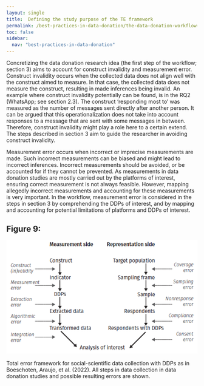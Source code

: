 ```yaml
---
layout: single
title:  Defining the study purpose of the TE framework 
permalink: /best-practices-in-data-donation/the-data-donation-workflow-in-light-of-the-TE-framework/defining-the-study-purpose-and-the-TE-framework
toc: false
sidebar:
  nav: "best-practices-in-data-donation"
---
```


Concretizing the data donation research idea (the first step of the workflow; section 3) aims to account for construct invalidity and measurement error. Construct invalidity occurs when the collected data does not align well with the construct aimed to measure. In that case, the collected data does not measure the construct, resulting in made inferences being invalid. An example where construct invalidity potentially can be found, is in the RQ2 (WhatsApp; see section 2.3). The construct ‘responding most to’ was measured as the number of messages sent directly after another person. It can be argued that this operationalization does not take into account responses to a message that are sent with some messages in between. Therefore, construct invalidity might play a role here to a certain extend. The steps described in section 3 aim to guide the researcher in avoiding construct invalidity.

Measurement error occurs when incorrect or imprecise measurements are made. Such incorrect measurements can be biased and might lead to incorrect inferences. Incorrect measurements should be avoided, or be accounted for if they cannot be prevented. As measurements in data donation studies are mostly carried out by the platforms of interest, ensuring correct measurement is not always feasible. However, mapping allegedly incorrect measurements and accounting for these measurements is very important. In the workflow, measurement error is considered in the steps in section 3 by comprehending the DDPs of interest, and by mapping and accounting for potential limitations of platforms and DDPs of interest.

## Figure 9:
![Figure 9: Total error framework for social-scientific data collection with DDPs as in Boeschoten, Araujo, et al. (2022). All steps in data collection in data donation studies and possible resulting errors are shown.](/assets/images/about/data_donation_TEF.png)

Total error framework for social-scientific data collection with DDPs as in Boeschoten, Araujo, et al. (2022). All steps in data collection in data donation studies and possible resulting errors are shown.